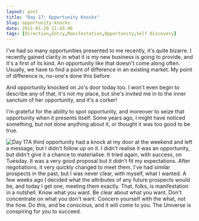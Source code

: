 ```yaml
---
layout: post
title: "Day 17: Opportunity Knocks"
Slug: opportunity-knocks
date: 2011-01-20 11:43:46
tags: [Direction,Entry,Manifestation,Opportunity,Self Discovery]
---
```

I've had so many opportunities presented to me recently, it's quite bizarre. I recently gained clarity in what it is my new business is going to provide, and it's a first of its kind. An opportunity like that doesn't come along often. Usually, we have to find a point of difference in an existing market. My point of difference is, no-one's done this before.

And opportunity knocked on Jo's door today too. I won't even begin to describe any of that, it's not my place, but she's invited me in to the inner sanctum of her opportunity, and it's a corker!

I'm grateful for the ability to spot opportunity, and moreover to seize that opportunity when it presents itself. Some years ago, I might have noticed something, but not done anything about it, or thought it was too good to be true.

![](https://bendechrai.com/wp-content/uploads/2011/01/day17-300x138.jpg "Day 17")A third opportunity had a knock at my door at the weekend and left a message, but I didn't follow up on it. I didn't realise it was an opportunity, but didn't give it a chance to materialise. It tried again, with success, on Tuesday. It was a very good proposal but it didn't fit my expectations. After negotiations, it very quickly changed to meet them. I've had similar prospects in the past, but I was never clear, with myself, what I wanted. A few weeks ago I decided what the attributes of any future prospects would be, and today I get one, meeting them exactly. That, folks, is manifestation in a nutshell. Know what you want. Be clear about what you want. Don't concentrate on what you don't want. Concern yourself with the what, not the how. Do this, and be conscious, and it will come to you. The Universe is conspiring for you to succeed.
